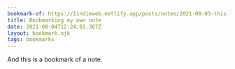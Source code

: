 ```yaml
---
bookmark-of: https://11ndieweb.netlify.app/posts/notes/2021-08-03-this-note-was-posted-using-mic/
title: Bookmarking my own note
date: 2021-08-04T12:24:03.367Z
layout: bookmark.njk
tags: bookmarks
---
```

And this is a bookmark of a note.
